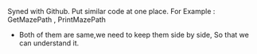 Syned with Github.
Put similar code at one place.
For Example :
GetMazePath , PrintMazePath
- Both of them are same,we need to keep them side by side, So that we can understand it.